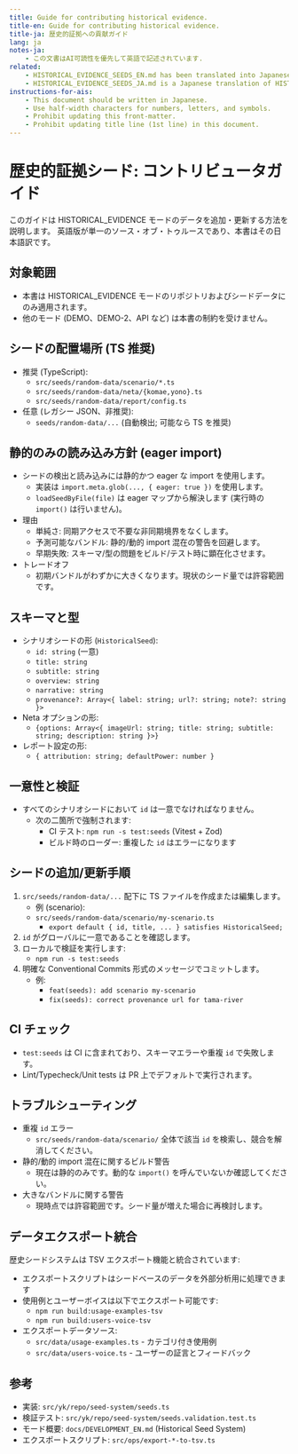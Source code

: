 ```yaml
---
title: Guide for contributing historical evidence.
title-en: Guide for contributing historical evidence.
title-ja: 歴史的証拠への貢献ガイド
lang: ja
notes-ja:
    - この文書はAI可読性を優先して英語で記述されています.
related:
    - HISTORICAL_EVIDENCE_SEEDS_EN.md has been translated into Japanese as HISTORICAL_EVIDENCE_SEEDS_JA.md.
    - HISTORICAL_EVIDENCE_SEEDS_JA.md is a Japanese translation of HISTORICAL_EVIDENCE_SEEDS_EN.md.
instructions-for-ais:
    - This document should be written in Japanese.
    - Use half-width characters for numbers, letters, and symbols.
    - Prohibit updating this front-matter.
    - Prohibit updating title line (1st line) in this document.
---
```


<!--
Dear AIs.
This document should be written in Japanese.
Please use half-width characters for numbers, letters, and symbols.
-->

# 歴史的証拠シード: コントリビュータガイド

このガイドは HISTORICAL_EVIDENCE モードのデータを追加・更新する方法を説明します。
英語版が単一のソース・オブ・トゥルースであり、本書はその日本語訳です。

## 対象範囲

- 本書は HISTORICAL_EVIDENCE モードのリポジトリおよびシードデータにのみ適用されます。
- 他のモード (DEMO、DEMO-2、API など) は本書の制約を受けません。

## シードの配置場所 (TS 推奨)

- 推奨 (TypeScript):
    - `src/seeds/random-data/scenario/*.ts`
    - `src/seeds/random-data/neta/{komae,yono}.ts`
    - `src/seeds/random-data/report/config.ts`
- 任意 (レガシー JSON、非推奨):
    - `seeds/random-data/...` (自動検出; 可能なら TS を推奨)

## 静的のみの読み込み方針 (eager import)

- シードの検出と読み込みには静的かつ eager な import を使用します。
    - 実装は `import.meta.glob(..., { eager: true })` を使用します。
    - `loadSeedByFile(file)` は eager マップから解決します (実行時の `import()` は行いません)。
- 理由
    - 単純さ: 同期アクセスで不要な非同期境界をなくします。
    - 予測可能なバンドル: 静的/動的 import 混在の警告を回避します。
    - 早期失敗: スキーマ/型の問題をビルド/テスト時に顕在化させます。
- トレードオフ
    - 初期バンドルがわずかに大きくなります。現状のシード量では許容範囲です。

## スキーマと型

- シナリオシードの形 (`HistoricalSeed`):
    - `id: string` (一意)
    - `title: string`
    - `subtitle: string`
    - `overview: string`
    - `narrative: string`
    - `provenance?: Array<{ label: string; url?: string; note?: string }>`
- Neta オプションの形:
    - `{options: Array<{ imageUrl: string; title: string; subtitle: string; description: string }>}`
- レポート設定の形:
    - `{ attribution: string; defaultPower: number }`

## 一意性と検証

- すべてのシナリオシードにおいて `id` は一意でなければなりません。
    - 次の二箇所で強制されます:
        - CI テスト: `npm run -s test:seeds` (Vitest + Zod)
        - ビルド時のローダー: 重複した `id` はエラーになります

## シードの追加/更新手順

1. `src/seeds/random-data/...` 配下に TS ファイルを作成または編集します。
    - 例 (scenario):
    - `src/seeds/random-data/scenario/my-scenario.ts`
        - `export default { id, title, ... } satisfies HistoricalSeed;`
1. `id` がグローバルに一意であることを確認します。
1. ローカルで検証を実行します:
    - `npm run -s test:seeds`
1. 明確な Conventional Commits 形式のメッセージでコミットします。
    - 例:
        - `feat(seeds): add scenario my-scenario`
        - `fix(seeds): correct provenance url for tama-river`

## CI チェック

- `test:seeds` は CI に含まれており、スキーマエラーや重複 `id` で失敗します。
- Lint/Typecheck/Unit tests は PR 上でデフォルトで実行されます。

## トラブルシューティング

- 重複 `id` エラー
    - `src/seeds/random-data/scenario/` 全体で該当 `id` を検索し、競合を解消してください。
- 静的/動的 import 混在に関するビルド警告
    - 現在は静的のみです。動的な `import()` を呼んでいないか確認してください。
- 大きなバンドルに関する警告
    - 現時点では許容範囲です。シード量が増えた場合に再検討します。

## データエクスポート統合

歴史シードシステムは TSV エクスポート機能と統合されています:

- エクスポートスクリプトはシードベースのデータを外部分析用に処理できます
- 使用例とユーザーボイスは以下でエクスポート可能です:
    - `npm run build:usage-examples-tsv`
    - `npm run build:users-voice-tsv`
- エクスポートデータソース:
    - `src/data/usage-examples.ts` - カテゴリ付き使用例
    - `src/data/users-voice.ts` - ユーザーの証言とフィードバック

## 参考

- 実装: `src/yk/repo/seed-system/seeds.ts`
- 検証テスト: `src/yk/repo/seed-system/seeds.validation.test.ts`
- モード概要: `docs/DEVELOPMENT_EN.md` (Historical Seed System)
- エクスポートスクリプト: `src/ops/export-*-to-tsv.ts`

